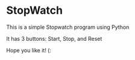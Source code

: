 # StopWatch
This is a simple Stopwatch program using Python

It has 3 buttons: Start, Stop, and Reset

Hope you like it! (:
